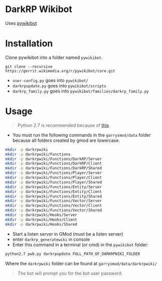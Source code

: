 # DarkRP Wikibot

Uses [pywikibot](http://www.mediawiki.org/wiki/Manual:Pywikibot)

# Installation
Clone pywikibot into a folder named `pywikibot`.
```
git clone --recursive https://gerrit.wikimedia.org/r/pywikibot/core.git
```

- `user-config.py` goes into `pywikibot/`
- `darkrpupdate.py` goes into `pywikibot/scripts`
- `darkrp_family.py` goes into `pywikibot/families/darkrp_family.py`

# Usage
> Python 2.7 is recommended because of [this](https://phabricator.wikimedia.org/T90338#1056444)

- You must run the following commands in the `garrysmod/data` folder because all folders created by gmod are lowercase.
```bash
mkdir -p darkrpwiki
mkdir -p darkrpwiki/Functions
mkdir -p darkrpwiki/Functions/DarkRP/Server
mkdir -p darkrpwiki/Functions/DarkRP/Client
mkdir -p darkrpwiki/Functions/DarkRP/Shared
mkdir -p darkrpwiki/Functions/Player/Server
mkdir -p darkrpwiki/Functions/Player/Client
mkdir -p darkrpwiki/Functions/Player/Shared
mkdir -p darkrpwiki/Functions/Entity/Server
mkdir -p darkrpwiki/Functions/Entity/Client
mkdir -p darkrpwiki/Functions/Entity/Shared
mkdir -p darkrpwiki/Functions/Vector/Server
mkdir -p darkrpwiki/Functions/Vector/Client
mkdir -p darkrpwiki/Functions/Vector/Shared
mkdir -p darkrpwiki/Hooks/Server
mkdir -p darkrpwiki/Hooks/Client
mkdir -p darkrpwiki/Hooks/Shared
```
- Start a listen server in GMod (must be a listen server)
- enter `darkrp_generatewiki` in console
- Enter this command in a terminal (or cmd) in the `pywikibot` folder:
```bash
python2.7 pwb.py darkrpupdate FULL_PATH_OF_DARKRPWIKI_FOLDER
```

Where the `darkrpwiki` folder can be found at `garrysmod/data/darkrpwiki/`

> The bot will prompt you for the bot user password.
